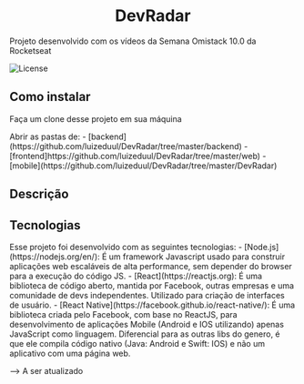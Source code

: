 <h1 align="center">DevRadar</h1>
Projeto desenvolvido com os vídeos da Semana Omistack 10.0 da Rocketseat

<p align="center>
 <img alt="Repository size" src="https://img.shields.io/github/repo-size/luizeduul/DevRadar">
 <img alt="License" src="https://img.shields.io/badge/license-MIT-brightgreen">
</p>
      
<h2>Como instalar</h2>
<p>Faça um clone desse projeto em sua máquina</p>
   Abrir as pastas de: 
   - [backend](https://github.com/luizeduul/DevRadar/tree/master/backend)
   - [frontend]https://github.com/luizeduul/DevRadar/tree/master/web)
   - [mobile](https://github.com/luizeduul/DevRadar/tree/master/DevRadar)
<h2>Descrição</h2>
  
<h2 align="left">Tecnologias</h2>
 Esse projeto foi desenvolvido com as seguintes tecnologias:
  - [Node.js](https://nodejs.org/en/): É um framework Javascript usado para construir aplicações web escaláveis de alta performance, sem depender do browser para a execução do código JS.
  - [React](https://reactjs.org): É uma biblioteca de código aberto, mantida por Facebook, outras empresas e uma comunidade de devs independentes. Utilizado para criação de interfaces de usuário.
  - [React Native](https://facebook.github.io/react-native/): É uma biblioteca criada pelo Facebook, com base no ReactJS, para desenvolvimento de aplicações Mobile (Android e IOS utilizando) apenas JavaScript como linguagem. Diferencial para as outras libs do genero, é que ele compila código nativo (Java: Android e Swift: IOS) e não um aplicativo com uma página web.

--> A ser atualizado
